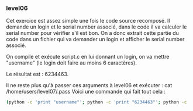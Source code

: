 ### level06

Cet exercice est assez simple une fois le code source recomposé.
Il demande un login et le serial number associé, dans le code il va calculer le serial number pour vérifier s'il est bon.
On a donc extrait cette partie du code dans un fichier qui va demander un login et afficher le serial number associé.

On compile et exécute script.c en lui donnant un login, on va mettre "username" (le login doit faire au moins 6 caractères).

Le résultat est : 6234463.

Il ne reste plus qu'à passer ces arguments à level06 et exécuter : cat /home/users/level07/.pass
Voici une commande qui fait tout cela :

```bash
(python -c 'print "username"'; python -c 'print "6234463"'; python -c 'print "cat /home/users/level07/.pass"'; cat) | ./level06
```